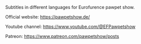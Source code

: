 Subtitles in different languages for  Eurofurence pawpet show.

Official website: https://pawpetshow.de/

Youtube channel: https://www.youtube.com/@EFPawpetshow

Patreon: https://www.patreon.com/pawpetshow/posts

